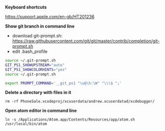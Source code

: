 **Keyboard shortcuts**

https://support.apple.com/en-gb/HT201236

**Show git branch in command line**

* download git-prompt.sh: https://raw.githubusercontent.com/git/git/master/contrib/completion/git-prompt.sh
* edit .bash_profile 

```bash
source ~/.git-prompt.sh
GIT_PS1_SHOWUPSTREAM="auto"
GIT_PS1_SHOWCOLORHINTS="yes"
source ~/.git-prompt.sh

export PROMPT_COMMAND='__git_ps1 "\u@\h:\W" "\\\$ ";'
```

**Delete a directory with files in it**

```
rm -rf PhoneSale.xcodeproj/xcuserdata/andrew.xcuserdatad/xcdebugger/
```

**Open atom editor in command line**

```
ln -s /Applications/Atom.app/Contents/Resources/app/atom.sh /usr/local/bin/atom
```

